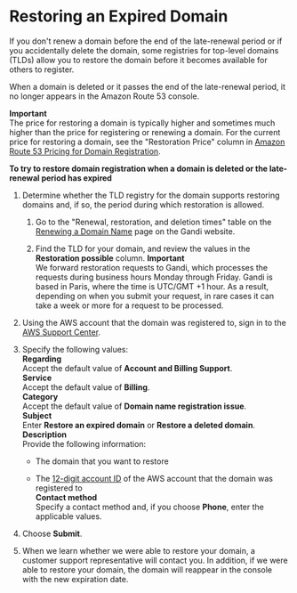 # Restoring an Expired Domain<a name="domain-restore-expired"></a>

If you don't renew a domain before the end of the late\-renewal period or if you accidentally delete the domain, some registries for top\-level domains \(TLDs\) allow you to restore the domain before it becomes available for others to register\.

When a domain is deleted or it passes the end of the late\-renewal period, it no longer appears in the Amazon Route 53 console\. 

**Important**  
The price for restoring a domain is typically higher and sometimes much higher than the price for registering or renewing a domain\. For the current price for restoring a domain, see the "Restoration Price" column in [Amazon Route 53 Pricing for Domain Registration](https://d32ze2gidvkk54.cloudfront.net/Amazon_Route_53_Domain_Registration_Pricing_20140731.pdf)\.

**To try to restore domain registration when a domain is deleted or the late\-renewal period has expired**

1. Determine whether the TLD registry for the domain supports restoring domains and, if so, the period during which restoration is allowed\.

   1. Go to the "Renewal, restoration, and deletion times" table on the [Renewing a Domain Name](http://wiki.gandi.net/en/domains/renew) page on the Gandi website\.

   1. Find the TLD for your domain, and review the values in the **Restoration possible** column\. 
**Important**  
We forward restoration requests to Gandi, which processes the requests during business hours Monday through Friday\. Gandi is based in Paris, where the time is UTC/GMT \+1 hour\. As a result, depending on when you submit your request, in rare cases it can take a week or more for a request to be processed\.

1. Using the AWS account that the domain was registered to, sign in to the [AWS Support Center](https://console.aws.amazon.com/support/home?region=us-east-1#/case/create?issueType=customer-service&serviceCode=billing&categoryCode=domain-name-registration-issue)\. 

1. Specify the following values:  
**Regarding**  
Accept the default value of **Account and Billing Support**\.  
**Service**  
Accept the default value of **Billing**\.  
**Category**  
Accept the default value of **Domain name registration issue**\.  
**Subject**  
Enter **Restore an expired domain** or **Restore a deleted domain**\.  
**Description**  
Provide the following information:  

   + The domain that you want to restore

   + The [12\-digit account ID](http://docs.aws.amazon.com/general/latest/gr/acct-identifiers.html#FindingYourAccountIdentifiers) of the AWS account that the domain was registered to  
**Contact method**  
Specify a contact method and, if you choose **Phone**, enter the applicable values\.

1. Choose **Submit**\.

1. When we learn whether we were able to restore your domain, a customer support representative will contact you\. In addition, if we were able to restore your domain, the domain will reappear in the console with the new expiration date\. 